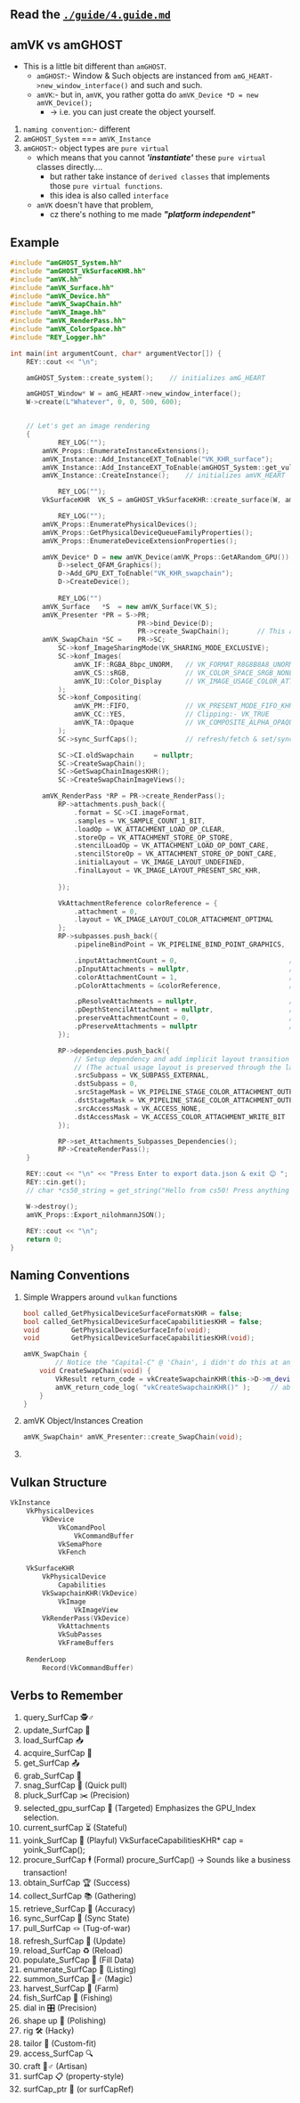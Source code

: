 ## Read the [`./guide/4.guide.md`](https://github.com/REYNEP/amGHOST/blob/main/amVK/guide/4.guide.md)

## amVK vs amGHOST
- This is a little bit different than `amGHOST`. 
    - `amGHOST`:- Window & Such objects are instanced from `amG_HEART->new_window_interface()` and such and such. 
    - `amVK`:- but in, `amVK`, you rather gotta do `amVK_Device *D = new amVK_Device();` 
        - -> i.e. you can just create the object yourself.
1. `naming convention`:- different
2. `amGHOST_System` === `amVK_Instance`
3. `amGHOST`:- object types are `pure virtual`
    - which means that you cannot _**'instantiate'**_ these `pure virtual` classes directly.... 
        - but rather take instance of `derived classes` that implements those `pure virtual functions`. 
        - this idea is also called `interface`
    - `amVK` doesn't have that problem, 
        - cz there's nothing to me made _**"platform independent"**_

## Example
```cpp
#include "amGHOST_System.hh"
#include "amGHOST_VkSurfaceKHR.hh"
#include "amVK.hh"
#include "amVK_Surface.hh"
#include "amVK_Device.hh"
#include "amVK_SwapChain.hh"
#include "amVK_Image.hh"
#include "amVK_RenderPass.hh"
#include "amVK_ColorSpace.hh"
#include "REY_Logger.hh"

int main(int argumentCount, char* argumentVector[]) {
    REY::cout << "\n";

    amGHOST_System::create_system();    // initializes amG_HEART

    amGHOST_Window* W = amG_HEART->new_window_interface();
    W->create(L"Whatever", 0, 0, 500, 600);


    // Let's get an image rendering
    {
            REY_LOG("");
        amVK_Props::EnumerateInstanceExtensions();
        amVK_Instance::Add_InstanceEXT_ToEnable("VK_KHR_surface");
        amVK_Instance::Add_InstanceEXT_ToEnable(amGHOST_System::get_vulkan_os_surface_ext_name());
        amVK_Instance::CreateInstance();    // initializes amVK_HEART

            REY_LOG("");
        VkSurfaceKHR  VK_S = amGHOST_VkSurfaceKHR::create_surface(W, amVK_Instance::s_vk);

            REY_LOG("");
        amVK_Props::EnumeratePhysicalDevices();
        amVK_Props::GetPhysicalDeviceQueueFamilyProperties();
        amVK_Props::EnumerateDeviceExtensionProperties();

        amVK_Device* D = new amVK_Device(amVK_Props::GetARandom_GPU());
            D->select_QFAM_Graphics();
            D->Add_GPU_EXT_ToEnable("VK_KHR_swapchain");
            D->CreateDevice();
        
            REY_LOG("")
        amVK_Surface   *S  = new amVK_Surface(VK_S);
        amVK_Presenter *PR = S->PR;
                                PR->bind_Device(D);
                                PR->create_SwapChain();       // This amVK_SwapChain is Bound to this amVK_Surface
        amVK_SwapChain *SC =    PR->SC;
            SC->konf_ImageSharingMode(VK_SHARING_MODE_EXCLUSIVE);
            SC->konf_Images(
                amVK_IF::RGBA_8bpc_UNORM,   // VK_FORMAT_R8G8B8A8_UNORM
                amVK_CS::sRGB,              // VK_COLOR_SPACE_SRGB_NONLINEAR_KHR
                amVK_IU::Color_Display      // VK_IMAGE_USAGE_COLOR_ATTACHMENT_BIT
            );
            SC->konf_Compositing(
                amVK_PM::FIFO,              // VK_PRESENT_MODE_FIFO_KHR
                amVK_CC::YES,               // Clipping:- VK_TRUE
                amVK_TA::Opaque             // VK_COMPOSITE_ALPHA_OPAQUE_BIT_KHR
            );
            SC->sync_SurfCaps();            // refresh/fetch & set/sync ---> latest SurfCaps

            SC->CI.oldSwapchain     = nullptr;
            SC->CreateSwapChain();
            SC->GetSwapChainImagesKHR();
            SC->CreateSwapChainImageViews();

        amVK_RenderPass *RP = PR->create_RenderPass(); 
            RP->attachments.push_back({
                .format = SC->CI.imageFormat,                                   // Use the color format selected by the swapchain
                .samples = VK_SAMPLE_COUNT_1_BIT,                               // We don't use multi sampling in this example
                .loadOp = VK_ATTACHMENT_LOAD_OP_CLEAR,                          // Clear this attachment at the start of the render pass
                .storeOp = VK_ATTACHMENT_STORE_OP_STORE,                        // Keep its contents after the render pass is finished (for displaying it)
                .stencilLoadOp = VK_ATTACHMENT_LOAD_OP_DONT_CARE,               // Similar to loadOp, but for stenciling (we don't use stencil here)
                .stencilStoreOp = VK_ATTACHMENT_STORE_OP_DONT_CARE,             // Similar to storeOp, but for stenciling (we don't use stencil here)
                .initialLayout = VK_IMAGE_LAYOUT_UNDEFINED,                     // Layout at render pass start. Initial doesn't matter, so we use undefined
                .finalLayout = VK_IMAGE_LAYOUT_PRESENT_SRC_KHR,                 // Layout to which the attachment is transitioned when the render pass is finished
                                                                                // As we want to present the color attachment, we transition to PRESENT_KHR
            });

            VkAttachmentReference colorReference = {
                .attachment = 0,
                .layout = VK_IMAGE_LAYOUT_COLOR_ATTACHMENT_OPTIMAL
            };
            RP->subpasses.push_back({
                .pipelineBindPoint = VK_PIPELINE_BIND_POINT_GRAPHICS,

                .inputAttachmentCount = 0,                            // Input attachments can be used to sample from contents of a previous subpass
                .pInputAttachments = nullptr,                         // (Input attachments not used by this example)
                .colorAttachmentCount = 1,                            // Subpass uses one color attachment
                .pColorAttachments = &colorReference,                 // Reference to the color attachment in slot 0

                .pResolveAttachments = nullptr,                       // Resolve attachments are resolved at the end of a sub pass and can be used for e.g. multi sampling
                .pDepthStencilAttachment = nullptr,                   // (Depth attachments not used by this sample)
                .preserveAttachmentCount = 0,                         // Preserved attachments can be used to loop (and preserve) attachments through subpasses
                .pPreserveAttachments = nullptr                       // (Preserve attachments not used by this example)
            });

            RP->dependencies.push_back({
                // Setup dependency and add implicit layout transition from final to initial layout for the color attachment.
                // (The actual usage layout is preserved through the layout specified in the attachment reference).
                .srcSubpass = VK_SUBPASS_EXTERNAL,
                .dstSubpass = 0,
                .srcStageMask = VK_PIPELINE_STAGE_COLOR_ATTACHMENT_OUTPUT_BIT,
                .dstStageMask = VK_PIPELINE_STAGE_COLOR_ATTACHMENT_OUTPUT_BIT,
                .srcAccessMask = VK_ACCESS_NONE,
                .dstAccessMask = VK_ACCESS_COLOR_ATTACHMENT_WRITE_BIT | VK_ACCESS_COLOR_ATTACHMENT_READ_BIT,
            });

            RP->set_Attachments_Subpasses_Dependencies();
            RP->CreateRenderPass();
    }

    REY::cout << "\n" << "Press Enter to export data.json & exit 😊 ";
    REY::cin.get();
    // char *cs50_string = get_string("Hello from cs50! Press anything to end! ");

    W->destroy();
    amVK_Props::Export_nilohmannJSON();
    
    REY::cout << "\n";
    return 0;
}

```

## Naming Conventions
1. Simple Wrappers around `vulkan` functions
    ```cpp
    bool called_GetPhysicalDeviceSurfaceFormatsKHR = false;
    bool called_GetPhysicalDeviceSurfaceCapabilitiesKHR = false;
    void        GetPhysicalDeviceSurfaceInfo(void);
    void        GetPhysicalDeviceSurfaceCapabilitiesKHR(void);

    amVK_SwapChain {
            // Notice the "Capital-C" @ 'Chain', i didn't do this at any other functions
        void CreateSwapChain(void) {
            VkResult return_code = vkCreateSwapchainKHR(this->D->m_device, &CI, nullptr, &this->SC);
            amVK_return_code_log( "vkCreateSwapchainKHR()" );     // above variable "return_code" can't be named smth else
        }
    }
    ```
2. amVK Object/Instances Creation
    ```cpp
    amVK_SwapChain* amVK_Presenter::create_SwapChain(void);
    ```
3. 


## Vulkan Structure
```cpp
VkInstance 
    VkPhysicalDevices
        VkDevice
            VkComandPool
                VkCommandBuffer
            VkSemaPhore
            VkFench

    VkSurfaceKHR
        VkPhysicalDevice
            Capabilities
        VkSwapchainKHR(VkDevice)
            VkImage
                VkImageView
        VkRenderPass(VkDevice)
            VkAttachments
            VkSubPasses
            VkFrameBuffers
    
    RenderLoop
        Record(VkCommandBuffer)
```

## Verbs to Remember
1. query_SurfCap 🕵️♂️
2. update_SurfCap 🔄
3. load_SurfCap 📥
4. acquire_SurfCap 🔗
5. get_SurfCap 📤
6. grab_SurfCap	👐
7. snag_SurfCap	🎣 (Quick pull)
8. pluck_SurfCap	✂️ (Precision)
9. selected_gpu_surfCap	🎯 (Targeted)	Emphasizes the GPU_Index selection.
10. current_surfCap	⏳ (Stateful)
11. yoink_SurfCap	🦄 (Playful)	VkSurfaceCapabilitiesKHR* cap = yoink_SurfCap();
12. procure_SurfCap	🕴️ (Formal)	procure_SurfCap() → Sounds like a business transaction!
13. obtain_SurfCap	🏆 (Success)
14. collect_SurfCap	📚 (Gathering)
15. retrieve_SurfCap	🎯 (Accuracy)
16. sync_SurfCap	🔄 (Sync State)
17. pull_SurfCap	🪢 (Tug-of-war)
18. refresh_SurfCap	💫 (Update)
19. reload_SurfCap	♻️ (Reload)
20. populate_SurfCap	🌱 (Fill Data)
21. enumerate_SurfCap	📇 (Listing)
22. summon_SurfCap	🧙♂️ (Magic)
23. harvest_SurfCap	🌾 (Farm)
24. fish_SurfCap	🎣 (Fishing)
25. dial in	🎛️ (Precision)
26. shape up	🌟 (Polishing)
27. rig	🛠️ (Hacky)
28. tailor	👗 (Custom-fit)
29. access_SurfCap 🔍
30. craft	🧙♂️ (Artisan)
31. surfCap 📋 (property-style)
32. surfCap_ptr 🎯 (or surfCapRef)